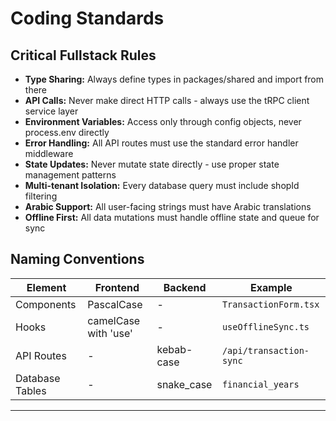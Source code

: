 # Coding Standards

## Critical Fullstack Rules

- **Type Sharing:** Always define types in packages/shared and import from there
- **API Calls:** Never make direct HTTP calls - always use the tRPC client service layer
- **Environment Variables:** Access only through config objects, never process.env directly
- **Error Handling:** All API routes must use the standard error handler middleware
- **State Updates:** Never mutate state directly - use proper state management patterns
- **Multi-tenant Isolation:** Every database query must include shopId filtering
- **Arabic Support:** All user-facing strings must have Arabic translations
- **Offline First:** All data mutations must handle offline state and queue for sync

## Naming Conventions

| Element | Frontend | Backend | Example |
|---------|----------|---------|---------|
| Components | PascalCase | - | `TransactionForm.tsx` |
| Hooks | camelCase with 'use' | - | `useOfflineSync.ts` |
| API Routes | - | kebab-case | `/api/transaction-sync` |
| Database Tables | - | snake_case | `financial_years` |

---
